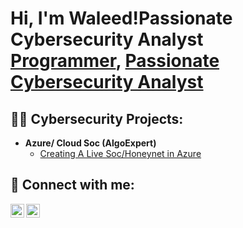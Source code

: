 <h1>Hi, I'm Waleed!Passionate Cybersecurity Analyst  <br/><a href="https://github.com/Maohob">Programmer</a>, <a href="https://www.linkedin.com/in/waleed-alharbi-38108a123/">Passionate Cybersecurity Analyst</a>

<h2>👨‍💻 Cybersecurity Projects:</h2>

- <b>Azure/ Cloud Soc (AlgoExpert)</b>
  - [Creating A Live Soc/Honeynet in Azure](https://github.com/Maohob/Cloud-SOC)

<h2> 🤳 Connect with me:</h2>


[<img align="left" alt="Eng_System | Twitter" width="22px" src="https://cdn.jsdelivr.net/npm/simple-icons@v3/icons/twitter.svg" />][twitter]
[<img align="left" alt="Waleed Alharbi | LinkedIn" width="22px" src="https://cdn.jsdelivr.net/npm/simple-icons@v3/icons/linkedin.svg" />][linkedin]


[twitter]: https://twitter.com/Eng_System
[linkedin]: https://www.linkedin.com/in/waleed-alharbi-38108a123/

<!--
**Maohob/Maohob** is a ✨ _special_ ✨ repository because its `README.md` (this file) appears on your GitHub profile.

Here are some ideas to get you started:

- 🔭 I’m currently working on ...
- 🌱 I’m currently learning ...
- 👯 I’m looking to collaborate on ...
- 🤔 I’m looking for help with ...
- 💬 Ask me about ...
- 📫 How to reach me: ...
- 😄 Pronouns: ...
- ⚡ Fun fact: ...
-->
